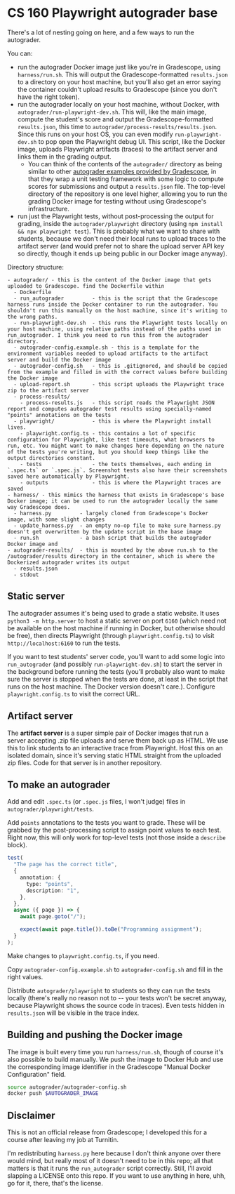 # CS 160 Playwright autograder base

There's a lot of nesting going on here, and a few ways to run the autograder.

You can:

- run the autograder Docker image just like you're in Gradescope, using `harness/run.sh`. This will output the Gradescope-formatted `results.json` to a directory on your host machine, but you'll also get an error saying the container couldn't upload results to Gradescope (since you don't have the right token).
- run the autograder locally on your host machine, without Docker, with `autograder/run-playwright-dev.sh`. This will, like the main image, compute the student's score and output the Gradescope-formatted `results.json`, this time to `autograder/process-results/results.json`. Since this runs on your host OS, you can even modify `run-playwright-dev.sh` to pop open the Playwright debug UI. This script, like the Docker image, uploads Playwright artifacts (traces) to the artifact server and links them in the grading output.
  - You can think of the contents of the `autograder/` directory as being similar to other [autograder examples provided by Gradescope](https://gradescope-autograders.readthedocs.io/en/latest/python/), in that they wrap a unit testing framework with some logic to compute scores for submissions and output a `results.json` file. The top-level directory of the repository is one level higher, allowing you to run the grading Docker image for testing without using Gradescope's infrastructure.
- run just the Playwright tests, without post-processing the output for grading, inside the `autograder/playwright` directory (using `npm install && npx playwright test`). This is probably what we want to share with students, because we don't need their local runs to upload traces to the artifact server (and would prefer not to share the upload server API key so directly, though it ends up being public in our Docker image anyway).

Directory structure:

```
- autograder/ - this is the content of the Docker image that gets uploaded to Gradescope. find the Dockerfile within
  - Dockerfile
  - run_autograder         - this is the script that the Gradescope harness runs inside the Docker container to run the autograder. You shouldn't run this manually on the host machine, since it's writing to the wrong paths.
  - run-playwright-dev.sh  - this runs the Playwright tests locally on your host machine, using relative paths instead of the paths used in run_autograder. I think you need to run this from the autograder directory.
  - autograder-config.example.sh - this is a template for the environment variables needed to upload artifacts to the artifact server and build the Docker image
  - autograder-config.sh   - this is .gitignored, and should be copied from the example and filled in with the correct values before building the Docker image
  - upload-report.sh       - this script uploads the Playwright trace zip to the artifact server
  - process-results/
    - process-results.js   - this script reads the Playwright JSON report and computes autograder test results using specially-named "points" annotations on the tests
  - playwright/            - this is where the Playwright install lives.
    - playwright.config.ts - this contains a lot of specific configuration for Playwright, like test timeouts, what browsers to run, etc. You might want to make changes here depending on the nature of the tests you're writing, but you should keep things like the output directories constant.
    - tests                - the tests themselves, each ending in `.spec.ts` or `.spec.js`. Screenshot tests also have their screenshots saved here automatically by Playwright.
    - outputs              - this is where the Playwright traces are saved
- harness/ - this mimics the harness that exists in Gradescope's base Docker image; it can be used to run the autograder locally the same way Gradescope does.
  - harness.py         - largely cloned from Gradescope's Docker image, with some slight changes
  - update_harness.py  - an empty no-op file to make sure harness.py doesn't get overwritten by the update script in the base image
  - run.sh             - a bash script that builds the autograder Docker image and
- autograder-results/  - this is mounted by the above run.sh to the /autograder/results directory in the container, which is where the Dockerized autograder writes its output
  - results.json
  - stdout
```

## Static server

The autograder assumes it's being used to grade a static website. It uses `python3 -m http.server` to host a static server on port `6160` (which need not be available on the host machine if running in Docker, but otherwise should be free), then directs Playwright (through `playwright.config.ts`) to visit `http://localhost:6160` to run the tests.

If you want to test students' server code, you'll want to add some logic into `run_autograder` (and possibly `run-playwright-dev.sh`) to start the server in the background before running the tests (you'll probably also want to make sure the server is stopped when the tests are done, at least in the script that runs on the host machine. The Docker version doesn't care.). Configure `playwright.config.ts` to visit the correct URL.

## Artifact server

The **artifact server** is a super simple pair of Docker images that run a server accepting .zip file uploads and serve them back up as HTML. We use this to link students to an interactive trace from Playwright. Host this on an isolated domain, since it's serving static HTML straight from the uploaded zip files. Code for that server is in another repository.

## To make an autograder

Add and edit `.spec.ts` (or `.spec.js` files, I won't judge) files in `autograder/playwright/tests`.

Add `points` annotations to the tests you want to grade. These will be grabbed by the post-processing script to assign point values to each test. Right now, this will only work for top-level tests (not those inside a `describe` block).

```ts
test(
  "The page has the correct title",
  {
    annotation: {
      type: "points",
      description: "1",
    },
  },
  async ({ page }) => {
    await page.goto("/");

    expect(await page.title()).toBe("Programming assignment");
  }
);
```

Make changes to `playwright.config.ts`, if you need.

Copy `autograder-config.example.sh` to `autograder-config.sh` and fill in the right values.

Distribute `autograder/playwright` to students so they can run the tests locally (there's really no reason not to -- your tests won't be secret anyway, because Playwright shows the source code in traces). Even tests hidden in `results.json` will be visible in the trace index.

## Building and pushing the Docker image

The image is built every time you run `harness/run.sh`, though of course it's also possible to build manually. We push the image to Docker Hub and use the corresponding image identifier in the Gradescope "Manual Docker Configuration" field.

```sh
source autograder/autograder-config.sh
docker push $AUTOGRADER_IMAGE
```

## Disclaimer

This is not an official release from Gradescope; I developed this for a course after leaving my job at Turnitin.

I'm redistributing `harness.py` here because I don't think anyone over there would mind, but really most of it doesn't need to be in this repo; all that matters is that it runs the `run_autograder` script correctly. Still, I'll avoid slapping a LICENSE onto this repo. If you want to use anything in here, uhh, go for it, there, that's the license.
